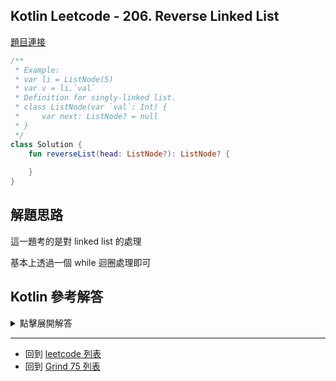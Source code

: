 ## Kotlin Leetcode - 206. Reverse Linked List

[題目連接](https://leetcode.com/problems/reverse-linked-list/)

```kotlin
/**
 * Example:
 * var li = ListNode(5)
 * var v = li.`val`
 * Definition for singly-linked list.
 * class ListNode(var `val`: Int) {
 *     var next: ListNode? = null
 * }
 */
class Solution {
    fun reverseList(head: ListNode?): ListNode? {
        
    }
}
```

## 解題思路

這一題考的是對 linked list 的處理

基本上透過一個 while 迴圈處理即可

## Kotlin 參考解答

<details>
  <summary markdown='span'>點擊展開解答</summary>

```kotlin
class Solution {
    fun reverseList(head: ListNode?): ListNode? {
        var reversed: ListNode? = null
        var current = head

        while (current != null) {
            reversed = ListNode(current.`val`)
                .apply { next = reversed }
            current = current.next
        }

        return reversed
    }
}
```
  

</details>

------

- 回到 [leetcode 列表](index.md)
- 回到 [Grind 75 列表](grind75.md)

